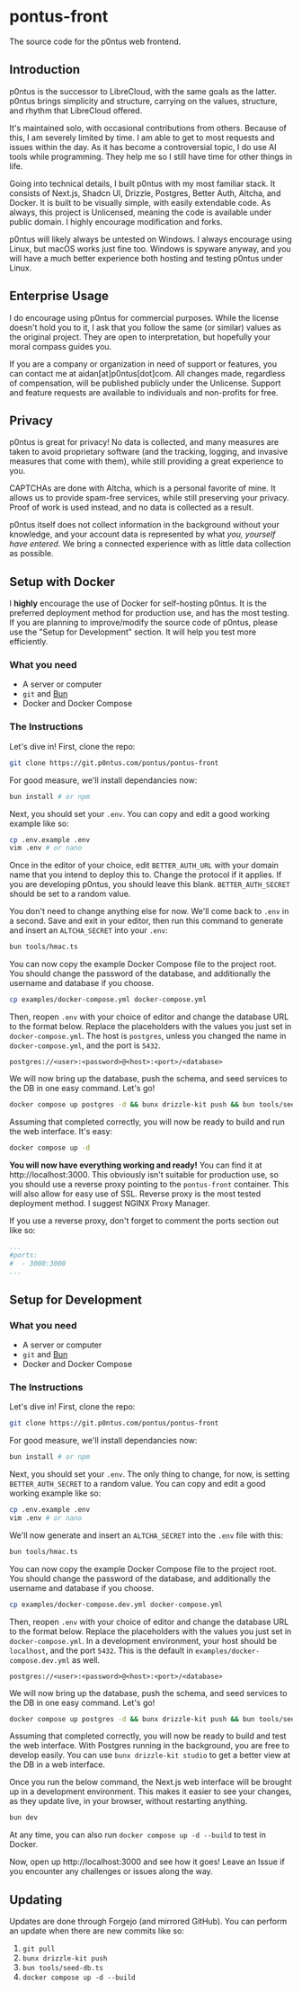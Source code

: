 # pontus-front

The source code for the p0ntus web frontend.

## Introduction

p0ntus is the successor to LibreCloud, with the same goals as the latter. p0ntus brings simplicity and structure, carrying on the values, structure, and rhythm that LibreCloud offered.

It's maintained solo, with occasional contributions from others. Because of this, I am severely limited by time. I am able to get to most requests and issues within the day. As it has become a controversial topic, I do use AI tools while programming. They help me so I still have time for other things in life.

Going into technical details, I built p0ntus with my most familiar stack. It consists of Next.js, Shadcn UI, Drizzle, Postgres, Better Auth, Altcha, and Docker. It is built to be visually simple, with easily extendable code. As always, this project is Unlicensed, meaning the code is available under public domain. I highly encourage modification and forks.

p0ntus will likely always be untested on Windows. I always encourage using Linux, but macOS works just fine too. Windows is spyware anyway, and you will have a much better experience both hosting and testing p0ntus under Linux.

## Enterprise Usage

I do encourage using p0ntus for commercial purposes. While the license doesn't hold you to it, I ask that you follow the same (or similar) values as the original project. They are open to interpretation, but hopefully your moral compass guides you.

If you are a company or organization in need of support or features, you can contact me at aidan[at]p0ntus[dot]com. All changes made, regardless of compensation, will be published publicly under the Unlicense. Support and feature requests are available to individuals and non-profits for free.

## Privacy

p0ntus is great for privacy! No data is collected, and many measures are taken to avoid proprietary software (and the tracking, logging, and invasive measures that come with them), while still providing a great experience to you.

CAPTCHAs are done with Altcha, which is a personal favorite of mine. It allows us to provide spam-free services, while still preserving your privacy. Proof of work is used instead, and no data is collected as a result.

p0ntus itself does not collect information in the background without your knowledge, and your account data is represented by what *you, yourself have entered*. We bring a connected experience with as little data collection as possible.

## Setup with Docker

I **highly** encourage the use of Docker for self-hosting p0ntus. It is the preferred deployment method for production use, and has the most testing. If you are planning to improve/modify the source code of p0ntus, please use the "Setup for Development" section. It will help you test more efficiently.

### What you need

- A server or computer
- `git` and [Bun](https://bun.sh)
- Docker and Docker Compose

### The Instructions

Let's dive in! First, clone the repo:

```bash
git clone https://git.p0ntus.com/pontus/pontus-front
```

For good measure, we'll install dependancies now:

```bash
bun install # or npm
```

Next, you should set your `.env`. You can copy and edit a good working example like so:

```bash
cp .env.example .env
vim .env # or nano
```

Once in the editor of your choice, edit `BETTER_AUTH_URL` with your domain name that you intend to deploy this to. Change the protocol if it applies. If you are developing p0ntus, you should leave this blank. `BETTER_AUTH_SECRET` should be set to a random value.

You don't need to change anything else for now. We'll come back to `.env` in a second. Save and exit in your editor, then run this command to generate and insert an `ALTCHA_SECRET` into your `.env`:

```bash
bun tools/hmac.ts
```

You can now copy the example Docker Compose file to the project root. You should change the password of the database, and additionally the username and database if you choose.

```bash
cp examples/docker-compose.yml docker-compose.yml
```

Then, reopen `.env` with your choice of editor and change the database URL to the format below. Replace the placeholders with the values you just set in `docker-compose.yml`. The host is `postgres`, unless you changed the name in `docker-compose.yml`, and the port is `5432`.

`postgres://<user>:<password>@<host>:<port>/<database>`

We will now bring up the database, push the schema, and seed services to the DB in one easy command. Let's go!

```bash
docker compose up postgres -d && bunx drizzle-kit push && bun tools/seed-db.ts
```

Assuming that completed correctly, you will now be ready to build and run the web interface. It's easy:

```bash
docker compose up -d
```

**You will now have everything working and ready!** You can find it at http://localhost:3000. This obviously isn't suitable for production use, so you should use a reverse proxy pointing to the `pontus-front` container. This will also allow for easy use of SSL. Reverse proxy is the most tested deployment method. I suggest NGINX Proxy Manager.

If you use a reverse proxy, don't forget to comment the ports section out like so:

```yaml
...
#ports:
#  - 3000:3000
...
```

## Setup for Development

### What you need

- A server or computer
- `git` and [Bun](https://bun.sh)
- Docker and Docker Compose

### The Instructions

Let's dive in! First, clone the repo:

```bash
git clone https://git.p0ntus.com/pontus/pontus-front
```

For good measure, we'll install dependancies now:

```bash
bun install # or npm
```

Next, you should set your `.env`. The only thing to change, for now, is setting `BETTER_AUTH_SECRET` to a random value. You can copy and edit a good working example like so:

```bash
cp .env.example .env
vim .env # or nano
```

We'll now generate and insert an `ALTCHA_SECRET` into the `.env` file with this:

```bash
bun tools/hmac.ts
```

You can now copy the example Docker Compose file to the project root. You should change the password of the database, and additionally the username and database if you choose.

```bash
cp examples/docker-compose.dev.yml docker-compose.yml
```

Then, reopen `.env` with your choice of editor and change the database URL to the format below. Replace the placeholders with the values you just set in `docker-compose.yml`. In a development environment, your host should be `localhost`, and the port `5432`. This is the default in `examples/docker-compose.dev.yml` as well.

`postgres://<user>:<password>@<host>:<port>/<database>`

We will now bring up the database, push the schema, and seed services to the DB in one easy command. Let's go!

```bash
docker compose up postgres -d && bunx drizzle-kit push && bun tools/seed-db.ts
```

Assuming that completed correctly, you will now be ready to build and test the web interface. With Postgres running in the background, you are free to develop easily. You can use `bunx drizzle-kit studio` to get a better view at the DB in a web interface.

Once you run the below command, the Next.js web interface will be brought up in a development environment. This makes it easier to see your changes, as they update live, in your browser, without restarting anything.

```bash
bun dev
```

At any time, you can also run `docker compose up -d --build` to test in Docker.

Now, open up http://localhost:3000 and see how it goes! Leave an Issue if you encounter any challenges or issues along the way.

## Updating

Updates are done through Forgejo (and mirrored GitHub). You can perform an update when there are new commits like so:

1. `git pull`
2. `bunx drizzle-kit push`
3. `bun tools/seed-db.ts`
4. `docker compose up -d --build`